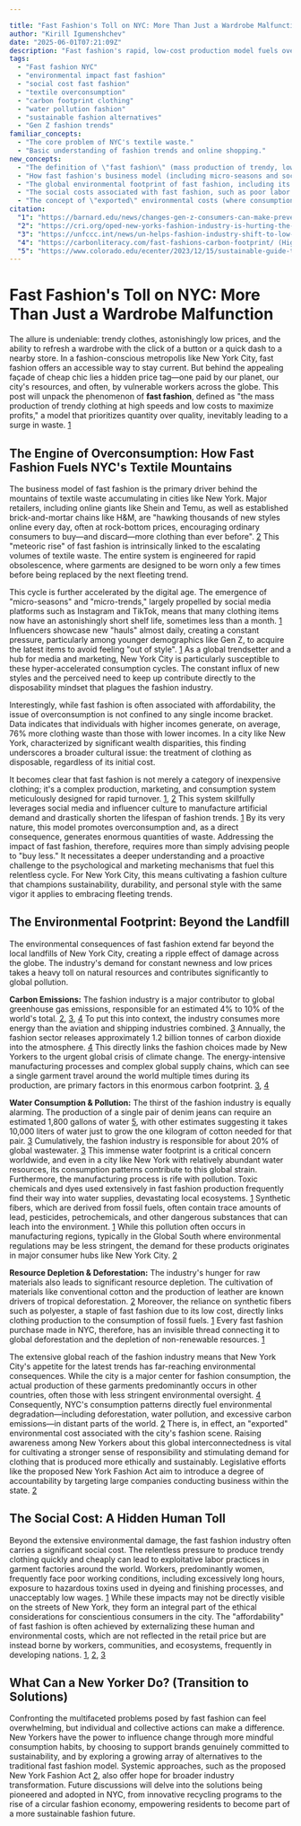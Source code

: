 ```yaml
---

title: "Fast Fashion's Toll on NYC: More Than Just a Wardrobe Malfunction"
author: "Kirill Igumenshchev"
date: "2025-06-01T07:21:09Z"
description: "Fast fashion's rapid, low-cost production model fuels overconsumption and massive textile waste in NYC, with significant global environmental and social costs, from carbon emissions to exploitative labor."
tags:
  - "Fast fashion NYC"
  - "environmental impact fast fashion"
  - "social cost fast fashion"
  - "textile overconsumption"
  - "carbon footprint clothing"
  - "water pollution fashion"
  - "sustainable fashion alternatives"
  - "Gen Z fashion trends"
familiar_concepts:
  - "The core problem of NYC's textile waste."
  - "Basic understanding of fashion trends and online shopping."
new_concepts:
  - "The definition of \"fast fashion\" (mass production of trendy, low-cost clothing with rapid turnover)."
  - "How fast fashion's business model (including micro-seasons and social media influence) drives overconsumption and exacerbates textile waste."
  - "The global environmental footprint of fast fashion, including its significant contributions to: Carbon emissions; Water consumption and pollution; Resource depletion (e.g., fossil fuels for synthetics, deforestation)."
  - "The social costs associated with fast fashion, such as poor labor conditions."
  - "The concept of \"exported\" environmental costs (where consumption in one region drives pollution elsewhere)."
citation:
  "1": "https://barnard.edu/news/changes-gen-z-consumers-can-make-prevent-fast-fashion-wrecking-planet (Defines fast fashion, its link to micro-trends, social media, low-quality materials, and environmental consequences like CO2, water pollution, and toxic chemicals.)"
  "2": "https://cri.org/oped-new-yorks-fashion-industry-is-hurting-the-planet/ (Details how fast fashion (Shein, Temu, H&M) encourages overconsumption, leading to waste, deforestation, and significant greenhouse gas emissions.)"
  "3": "https://unfccc.int/news/un-helps-fashion-industry-shift-to-low-carbon (States the fashion industry's ~10% contribution to global greenhouse gas emissions and its high energy and water consumption.)"
  "4": "https://carbonliteracy.com/fast-fashions-carbon-footprint/ (Highlights the 1.2 billion tonnes of carbon emissions annually from the fashion industry and the impact of manufacturing, transportation, and landfill.)"
  "5": "https://www.colorado.edu/ecenter/2023/12/15/sustainable-guide-thrifting (Mentions the large volume of clothing Americans throw away and the resource depletion, like water for jeans, and chemical pollution from textile manufacturing.)"
---
```



# Fast Fashion's Toll on NYC: More Than Just a Wardrobe Malfunction

The allure is undeniable: trendy clothes, astonishingly low prices, and the ability to refresh a wardrobe with the click of a button or a quick dash to a nearby store. In a fashion-conscious metropolis like New York City, fast fashion offers an accessible way to stay current. But behind the appealing façade of cheap chic lies a hidden price tag—one paid by our planet, our city's resources, and often, by vulnerable workers across the globe. This post will unpack the phenomenon of **fast fashion**, defined as "the mass production of trendy clothing at high speeds and low costs to maximize profits," a model that prioritizes quantity over quality, inevitably leading to a surge in waste. [1](https://barnard.edu/news/changes-gen-z-consumers-can-make-prevent-fast-fashion-wrecking-planet)

## The Engine of Overconsumption: How Fast Fashion Fuels NYC's Textile Mountains

The business model of fast fashion is the primary driver behind the mountains of textile waste accumulating in cities like New York. Major retailers, including online giants like Shein and Temu, as well as established brick-and-mortar chains like H&M, are "hawking thousands of new styles online every day, often at rock-bottom prices, encouraging ordinary consumers to buy—and discard—more clothing than ever before". [2](https://cri.org/oped-new-yorks-fashion-industry-is-hurting-the-planet/) This "meteoric rise" of fast fashion is intrinsically linked to the escalating volumes of textile waste. The entire system is engineered for rapid obsolescence, where garments are designed to be worn only a few times before being replaced by the next fleeting trend.

This cycle is further accelerated by the digital age. The emergence of "micro-seasons" and "micro-trends," largely propelled by social media platforms such as Instagram and TikTok, means that many clothing items now have an astonishingly short shelf life, sometimes less than a month. [1](https://barnard.edu/news/changes-gen-z-consumers-can-make-prevent-fast-fashion-wrecking-wrecking-planet) Influencers showcase new "hauls" almost daily, creating a constant pressure, particularly among younger demographics like Gen Z, to acquire the latest items to avoid feeling "out of style". [1](https://barnard.edu/news/changes-gen-z-consumers-can-make-prevent-fast-fashion-wrecking-planet) As a global trendsetter and a hub for media and marketing, New York City is particularly susceptible to these hyper-accelerated consumption cycles. The constant influx of new styles and the perceived need to keep up contribute directly to the disposability mindset that plagues the fashion industry.

Interestingly, while fast fashion is often associated with affordability, the issue of overconsumption is not confined to any single income bracket. Data indicates that individuals with higher incomes generate, on average, 76% more clothing waste than those with lower incomes. In a city like New York, characterized by significant wealth disparities, this finding underscores a broader cultural issue: the treatment of clothing as disposable, regardless of its initial cost.

It becomes clear that fast fashion is not merely a category of inexpensive clothing; it's a complex production, marketing, and consumption system meticulously designed for rapid turnover. [1](https://barnard.edu/news/changes-gen-z-consumers-can-make-prevent-fast-fashion-wrecking-planet), [2](https://cri.org/oped-new-yorks-fashion-industry-is-hurting-the-planet/) This system skillfully leverages social media and influencer culture to manufacture artificial demand and drastically shorten the lifespan of fashion trends. [1](https://barnard.edu/news/changes-gen-z-consumers-can-make-prevent-fast-fashion-wrecking-planet) By its very nature, this model promotes overconsumption and, as a direct consequence, generates enormous quantities of waste. Addressing the impact of fast fashion, therefore, requires more than simply advising people to "buy less." It necessitates a deeper understanding and a proactive challenge to the psychological and marketing mechanisms that fuel this relentless cycle. For New York City, this means cultivating a fashion culture that champions sustainability, durability, and personal style with the same vigor it applies to embracing fleeting trends.

## The Environmental Footprint: Beyond the Landfill

The environmental consequences of fast fashion extend far beyond the local landfills of New York City, creating a ripple effect of damage across the globe. The industry's demand for constant newness and low prices takes a heavy toll on natural resources and contributes significantly to global pollution.

**Carbon Emissions:** The fashion industry is a major contributor to global greenhouse gas emissions, responsible for an estimated 4% to 10% of the world's total. [2](https://cri.org/oped-new-yorks-fashion-industry-is-hurting-the-planet/), [3](https://unfccc.int/news/un-helps-fashion-industry-shift-to-low-carbon), [4](https://carbonliteracy.com/fast-fashions-carbon-footprint/) To put this into context, the industry consumes more energy than the aviation and shipping industries combined. [3](https://unfccc.int/news/un-helps-fashion-industry-shift-to-low-carbon) Annually, the fashion sector releases approximately 1.2 billion tonnes of carbon dioxide into the atmosphere. [4](https://carbonliteracy.com/fast-fashions-carbon-footprint/) This directly links the fashion choices made by New Yorkers to the urgent global crisis of climate change. The energy-intensive manufacturing processes and complex global supply chains, which can see a single garment travel around the world multiple times during its production, are primary factors in this enormous carbon footprint. [3](https://unfccc.int/news/un-helps-fashion-industry-shift-to-low-carbon), [4](https://carbonliteracy.com/fast-fashions-carbon-footprint/)

**Water Consumption & Pollution:** The thirst of the fashion industry is equally alarming. The production of a single pair of denim jeans can require an estimated 1,800 gallons of water [5](https://www.colorado.edu/ecenter/2023/12/15/sustainable-guide-thrifting), with other estimates suggesting it takes 10,000 liters of water just to grow the one kilogram of cotton needed for that pair. [3](https://unfccc.int/news/un-helps-fashion-industry-shift-to-low-carbon) Cumulatively, the fashion industry is responsible for about 20% of global wastewater. [3](https://unfccc.int/news/un-helps-fashion-industry-shift-to-low-carbon) This immense water footprint is a critical concern worldwide, and even in a city like New York with relatively abundant water resources, its consumption patterns contribute to this global strain. Furthermore, the manufacturing process is rife with pollution. Toxic chemicals and dyes used extensively in fast fashion production frequently find their way into water supplies, devastating local ecosystems. [1](https://barnard.edu/news/changes-gen-z-consumers-can-make-prevent-fast-fashion-wrecking-planet) Synthetic fibers, which are derived from fossil fuels, often contain trace amounts of lead, pesticides, petrochemicals, and other dangerous substances that can leach into the environment. [1](https://barnard.edu/news/changes-gen-z-consumers-can-make-prevent-fast-fashion-wrecking-planet) While this pollution often occurs in manufacturing regions, typically in the Global South where environmental regulations may be less stringent, the demand for these products originates in major consumer hubs like New York City. [2](https://cri.org/oped-new-yorks-fashion-industry-is-hurting-the-planet/)

**Resource Depletion & Deforestation:** The industry's hunger for raw materials also leads to significant resource depletion. The cultivation of materials like conventional cotton and the production of leather are known drivers of tropical deforestation. [2](https://cri.org/oped-new-yorks-fashion-industry-is-hurting-the-planet/) Moreover, the reliance on synthetic fibers such as polyester, a staple of fast fashion due to its low cost, directly links clothing production to the consumption of fossil fuels. [1](https://barnard.edu/news/changes-gen-z-consumers-can-make-prevent-fast-fashion-wrecking-planet) Every fast fashion purchase made in NYC, therefore, has an invisible thread connecting it to global deforestation and the depletion of non-renewable resources. [1](https://barnard.edu/news/changes-gen-z-consumers-can-make-prevent-fast-fashion-wrecking-planet)

The extensive global reach of the fashion industry means that New York City's appetite for the latest trends has far-reaching environmental consequences. While the city is a major center for fashion consumption, the actual production of these garments predominantly occurs in other countries, often those with less stringent environmental oversight. [4](https://carbonliteracy.com/fast-fashions-carbon-footprint/) Consequently, NYC's consumption patterns directly fuel environmental degradation—including deforestation, water pollution, and excessive carbon emissions—in distant parts of the world. [2](https://cri.org/oped-new-yorks-fashion-industry-is-hurting-the-planet/) There is, in effect, an "exported" environmental cost associated with the city's fashion scene. Raising awareness among New Yorkers about this global interconnectedness is vital for cultivating a stronger sense of responsibility and stimulating demand for clothing that is produced more ethically and sustainably. Legislative efforts like the proposed New York Fashion Act aim to introduce a degree of accountability by targeting large companies conducting business within the state. [2](https://cri.org/oped-new-yorks-fashion-industry-is-hurting-the-planet/)

## The Social Cost: A Hidden Human Toll

Beyond the extensive environmental damage, the fast fashion industry often carries a significant social cost. The relentless pressure to produce trendy clothing quickly and cheaply can lead to exploitative labor practices in garment factories around the world. Workers, predominantly women, frequently face poor working conditions, including excessively long hours, exposure to hazardous toxins used in dyeing and finishing processes, and unacceptably low wages. [1](https://barnard.edu/news/changes-gen-z-consumers-can-make-prevent-fast-fashion-wrecking-planet) While these impacts may not be directly visible on the streets of New York, they form an integral part of the ethical considerations for conscientious consumers in the city. The "affordability" of fast fashion is often achieved by externalizing these human and environmental costs, which are not reflected in the retail price but are instead borne by workers, communities, and ecosystems, frequently in developing nations. [1](https://barnard.edu/news/changes-gen-z-consumers-can-make-prevent-fast-fashion-wrecking-planet), [2](https://cri.org/oped-new-yorks-fashion-industry-is-hurting-the-planet/), [3](https://unfccc.int/news/un-helps-fashion-industry-shift-to-low-carbon)

## What Can a New Yorker Do? (Transition to Solutions)

Confronting the multifaceted problems posed by fast fashion can feel overwhelming, but individual and collective actions can make a difference. New Yorkers have the power to influence change through more mindful consumption habits, by choosing to support brands genuinely committed to sustainability, and by exploring a growing array of alternatives to the traditional fast fashion model. Systemic approaches, such as the proposed New York Fashion Act [2](https://cri.org/oped-new-yorks-fashion-industry-is-hurting-the-planet/), also offer hope for broader industry transformation. Future discussions will delve into the solutions being pioneered and adopted in NYC, from innovative recycling programs to the rise of a circular fashion economy, empowering residents to become part of a more sustainable fashion future.
